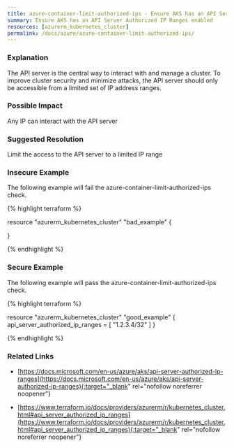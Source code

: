 ```yaml
---
title: azure-container-limit-authorized-ips - Ensure AKS has an API Server Authorized IP Ranges enabled
summary: Ensure AKS has an API Server Authorized IP Ranges enabled 
resources: [azurerm_kubernetes_cluster] 
permalink: /docs/azure/azure-container-limit-authorized-ips/
---
```

### Explanation


The API server is the central way to interact with and manage a cluster. To improve cluster security and minimize attacks, the API server should only be accessible from a limited set of IP address ranges.


### Possible Impact
Any IP can interact with the API server

### Suggested Resolution
Limit the access to the API server to a limited IP range


### Insecure Example

The following example will fail the azure-container-limit-authorized-ips check.

{% highlight terraform %}

resource "azurerm_kubernetes_cluster" "bad_example" {

}

{% endhighlight %}



### Secure Example

The following example will pass the azure-container-limit-authorized-ips check.

{% highlight terraform %}

resource "azurerm_kubernetes_cluster" "good_example" {
    api_server_authorized_ip_ranges = [
		"1.2.3.4/32"
	]
}

{% endhighlight %}



### Related Links


- [https://docs.microsoft.com/en-us/azure/aks/api-server-authorized-ip-ranges](https://docs.microsoft.com/en-us/azure/aks/api-server-authorized-ip-ranges){:target="_blank" rel="nofollow noreferrer noopener"}

- [https://www.terraform.io/docs/providers/azurerm/r/kubernetes_cluster.html#api_server_authorized_ip_ranges](https://www.terraform.io/docs/providers/azurerm/r/kubernetes_cluster.html#api_server_authorized_ip_ranges){:target="_blank" rel="nofollow noreferrer noopener"}


